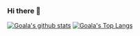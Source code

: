 ### Hi there 💪


[![Goala's github stats](https://github-readme-stats.vercel.app/api?username=Goala&show_icons=true&theme=highcontrast&count_private=true&custom_title=Github%20Action)](https://github.com/anuraghazra/github-readme-stats)
[![Goala's Top Langs](https://github-readme-stats.vercel.app/api/top-langs/?username=Goala&theme=highcontrast)](https://github.com/anuraghazra/github-readme-stats)
<!--
**Goala/Goala** is a ✨ _special_ ✨ repository because its `README.md` (this file) appears on your GitHub profile.

Here are some ideas to get you started:

- 🔭 I’m currently working on ...
- 🌱 I’m currently learning ...
- 👯 I’m looking to collaborate on ...
- 🤔 I’m looking for help with ...
- 💬 Ask me about ...
- 📫 How to reach me: ...
- 😄 Pronouns: ...
- ⚡ Fun fact: ...
-->
